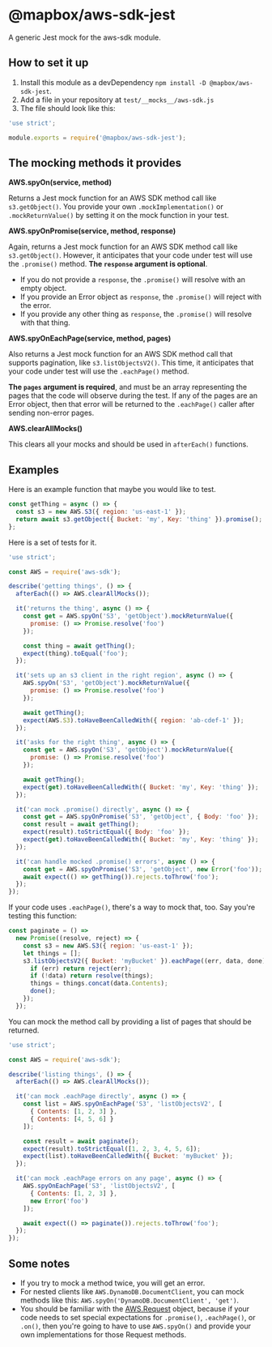# @mapbox/aws-sdk-jest

A generic Jest mock for the aws-sdk module.

## How to set it up

1. Install this module as a devDependency `npm install -D @mapbox/aws-sdk-jest`.
2. Add a file in your repository at `test/__mocks__/aws-sdk.js`
3. The file should look like this:

```js
'use strict';

module.exports = require('@mapbox/aws-sdk-jest');
```

## The mocking methods it provides

**AWS.spyOn(service, method)**

Returns a Jest mock function for an AWS SDK method call like `s3.getObject()`. You provide your own `.mockImplementation()` or `.mockReturnValue()` by setting it on the mock function in your test.

**AWS.spyOnPromise(service, method, response)**

Again, returns a Jest mock function for an AWS SDK method call like `s3.getObject()`. However, it anticipates that your code under test will use the `.promise()` method. **The `response` argument is optional**.

- If you do not provide a `response`, the `.promise()` will resolve with an empty object.
- If you provide an Error object as `response`, the `.promise()` will reject with the error.
- If you provide any other thing as `response`, the `.promise()` will resolve with that thing.

**AWS.spyOnEachPage(service, method, pages)**

Also returns a Jest mock function for an AWS SDK method call that supports pagination, like `s3.listObjectsV2()`. This time, it anticipates that your code under test will use the `.eachPage()` method.

**The `pages` argument is required**, and must be an array representing the pages that the code will observe during the test. If any of the pages are an Error object, then that error will be returned to the `.eachPage()` caller after sending non-error pages.

**AWS.clearAllMocks()**

This clears all your mocks and should be used in `afterEach()` functions.

## Examples

Here is an example function that maybe you would like to test.

```js
const getThing = async () => {
  const s3 = new AWS.S3({ region: 'us-east-1' });
  return await s3.getObject({ Bucket: 'my', Key: 'thing' }).promise();
};
```

Here is a set of tests for it.

```js
'use strict';

const AWS = require('aws-sdk');

describe('getting things', () => {
  afterEach(() => AWS.clearAllMocks());

  it('returns the thing', async () => {
    const get = AWS.spyOn('S3', 'getObject').mockReturnValue({
      promise: () => Promise.resolve('foo')
    });

    const thing = await getThing();
    expect(thing).toEqual('foo');
  });

  it('sets up an s3 client in the right region', async () => {
    AWS.spyOn('S3', 'getObject').mockReturnValue({
      promise: () => Promise.resolve('foo')
    });

    await getThing();
    expect(AWS.S3).toHaveBeenCalledWith({ region: 'ab-cdef-1' });
  });

  it('asks for the right thing', async () => {
    const get = AWS.spyOn('S3', 'getObject').mockReturnValue({
      promise: () => Promise.resolve('foo')
    });

    await getThing();
    expect(get).toHaveBeenCalledWith({ Bucket: 'my', Key: 'thing' });
  });

  it('can mock .promise() directly', async () => {
    const get = AWS.spyOnPromise('S3', 'getObject', { Body: 'foo' });
    const result = await getThing();
    expect(result).toStrictEqual({ Body: 'foo' });
    expect(get).toHaveBeenCalledWith({ Bucket: 'my', Key: 'thing' });
  });

  it('can handle mocked .promise() errors', async () => {
    const get = AWS.spyOnPromise('S3', 'getObject', new Error('foo'));
    await expect(() => getThing()).rejects.toThrow('foo');
  });
});
```

If your code uses `.eachPage()`, there's a way to mock that, too. Say you're testing this function:

```js
const paginate = () =>
  new Promise((resolve, reject) => {
    const s3 = new AWS.S3({ region: 'us-east-1' });
    let things = [];
    s3.listObjectsV2({ Bucket: 'myBucket' }).eachPage((err, data, done) => {
      if (err) return reject(err);
      if (!data) return resolve(things);
      things = things.concat(data.Contents);
      done();
    });
  });
```

You can mock the method call by providing a list of pages that should be returned.

```js
'use strict';

const AWS = require('aws-sdk');

describe('listing things', () => {
  afterEach(() => AWS.clearAllMocks());

  it('can mock .eachPage directly', async () => {
    const list = AWS.spyOnEachPage('S3', 'listObjectsV2', [
      { Contents: [1, 2, 3] },
      { Contents: [4, 5, 6] }
    ]);

    const result = await paginate();
    expect(result).toStrictEqual([1, 2, 3, 4, 5, 6]);
    expect(list).toHaveBeenCalledWith({ Bucket: 'myBucket' });
  });

  it('can mock .eachPage errors on any page', async () => {
    AWS.spyOnEachPage('S3', 'listObjectsV2', [
      { Contents: [1, 2, 3] },
      new Error('foo')
    ]);

    await expect(() => paginate()).rejects.toThrow('foo');
  });
});
```

## Some notes

- If you try to mock a method twice, you will get an error.
- For nested clients like `AWS.DynamoDB.DocumentClient`, you can mock methods like this: `AWS.spyOn('DynamoDB.DocumentClient', 'get')`.
- You should be familiar with the [AWS.Request][1] object, because if your code needs to set special expectations for `.promise()`, `.eachPage()`, or `.on()`, then you're going to have to use `AWS.spyOn()` and provide your own implementations for those Request methods.

[1]: https://docs.aws.amazon.com/AWSJavaScriptSDK/latest/AWS/Request.html
